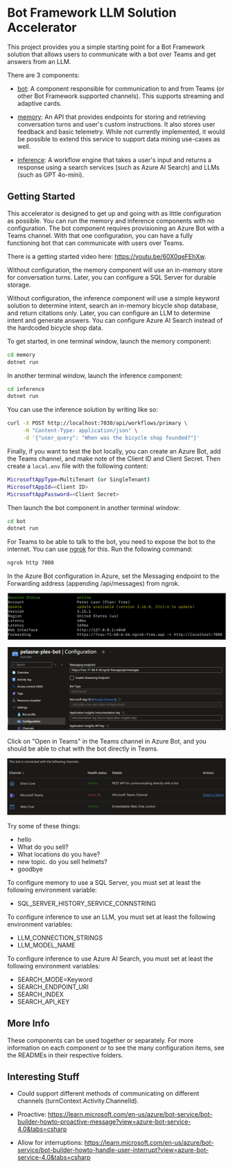 # Bot Framework LLM Solution Accelerator

This project provides you a simple starting point for a Bot Framework solution that allows users to communicate with a bot over Teams and get answers from an LLM.

There are 3 components:

- [bot](./bot/README.md): A component responsible for communication to and from Teams (or other Bot Framework supported channels). This supports streaming and adaptive cards.

- [memory](./memory/README.md): An API that provides endpoints for storing and retrieving conversation turns and user's custom instructions. It also stores user feedback and basic telemetry. While not currently implemented, it would be possible to extend this service to support data mining use-cases as well.

- [inference](./inference/README.md): A workflow engine that takes a user's input and returns a response using a search services (such as Azure AI Search) and LLMs (such as GPT 4o-mini).

## Getting Started

This accelerator is designed to get up and going with as little configuration as possible. You can run the memory and inference components with no configuration. The bot component requires provisioning an Azure Bot with a Teams channel. With that one configuration, you can have a fully functioning bot that can communicate with users over Teams.

There is a getting started video here: <https://youtu.be/60X0qeFEhXw>.

Without configuration, the memory component will use an in-memory store for conversation turns. Later, you can configure a SQL Server for durable storage.

Without configuration, the inference component will use a simple keyword solution to determine intent, search an in-memory bicycle shop database, and return citations only. Later, you can configure an LLM to determine intent and generate answers. You can configure Azure AI Search instead of the hardcoded bicycle shop data.

To get started, in one terminal window, launch the memory component:

```bash
cd memory
dotnet run
```

In another terminal window, launch the inference component:

```bash
cd inference
dotnet run
```

You can use the inference solution by writing like so:

```bash
curl -X POST http://localhost:7030/api/workflows/primary \
     -H "Content-Type: application/json" \
     -d '{"user_query": "When was the bicycle shop founded?"}'
```

Finally, if you want to test the bot locally, you can create an Azure Bot, add the Teams channel, and make note of the Client ID and Client Secret. Then create a `local.env` file with the following content:

```bash
MicrosoftAppType=MultiTenant (or SingleTenant)
MicrosoftAppId=<Client ID>
MicrosoftAppPassword=<Client Secret>
```

Then launch the bot component in another terminal window:

```bash
cd bot
dotnet run
```

For Teams to be able to talk to the bot, you need to expose the bot to the internet. You can use [ngrok](https://ngrok.com/) for this. Run the following command:

```bash
ngrok http 7000
```

In the Azure Bot configuration in Azure, set the Messaging endpoint to the Forwarding address (appending /api/messages) from ngrok.

![ngrok](./images/ngrok.png)

![config](./images/config.png)

Click on "Open in Teams" in the Teams channel in Azure Bot, and you should be able to chat with the bot directly in Teams.

![channels](./images/channels.png)

Try some of these things:

- hello
- What do you sell?
- What locations do you have?
- new topic. do you sell helmets?
- goodbye

To configure memory to use a SQL Server, you must set at least the following environment variable:

- SQL_SERVER_HISTORY_SERVICE_CONNSTRING

To configure inference to use an LLM, you must set at least the following environment variables:

- LLM_CONNECTION_STRINGS
- LLM_MODEL_NAME

To configure inference to use Azure AI Search, you must set at least the following environment variables:

- SEARCH_MODE=Keyword
- SEARCH_ENDPOINT_URI
- SEARCH_INDEX
- SEARCH_API_KEY

## More Info

These components can be used together or separately. For more information on each component or to see the many configuration items, see the READMEs in their respective folders.

## Interesting Stuff

- Could support different methods of communicating on different channels (turnContext.Activity.ChannelId).

- Proactive: <https://learn.microsoft.com/en-us/azure/bot-service/bot-builder-howto-proactive-message?view=azure-bot-service-4.0&tabs=csharp>

- Allow for interruptions: <https://learn.microsoft.com/en-us/azure/bot-service/bot-builder-howto-handle-user-interrupt?view=azure-bot-service-4.0&tabs=csharp>
